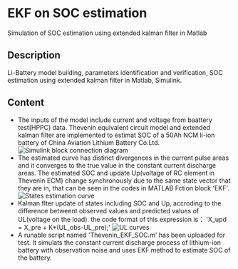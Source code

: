 # EKF on SOC estimation

Simulation of SOC estimation using extended kalman filter in Matlab 

## Description

Li-Battery model building, parameters identification and verification, SOC estimation using extended kalman filter in Matlab, Simulink.

## Content
* The inputs of the model include current and voltage from baattery test(HPPC) data. Thevenin equivalent circuit model and extended kalman filter are implemented to estimat SOC of a 50Ah NCM li-ion battery of China Aviation Lithium Battery Co.Ltd.
![Simulink block connection diagram](https://github.com/AlterWL/EKF-on-SOC-Estimation/blob/master/simulink.png)
* The estimated curve has distinct divergences in the current pulse areas and it converges to the true value in the constant current discharge areas. The estimated SOC and update Up(voltage of RC element in Thevenin ECM) change synchronously due to the same state vector that they are in, that can be seen in the codes in MATLAB Fction block 'EKF'.
![States estimation curve](https://github.com/AlterWL/EKF-on-SOC-Estimation/blob/master/sim_curves.png)
* Kalman flter update of states including SOC and Up, accroding to the difference betweent observed values and predicted values of UL(voltage on the load). the code format of this expression is：
'X_upd = X_pre + K*(UL_obs-UL_pre);'
![UL curves](https://github.com/AlterWL/EKF-on-SOC-Estimation/blob/master/UL.png)
* A runable script named 'Thevenin_EKF_SOC.m' has been uploaded for test. It simulats the constant current discharge process of lithium-ion battery with observation noise and uses EKF method to estimate SOC of the battery.
